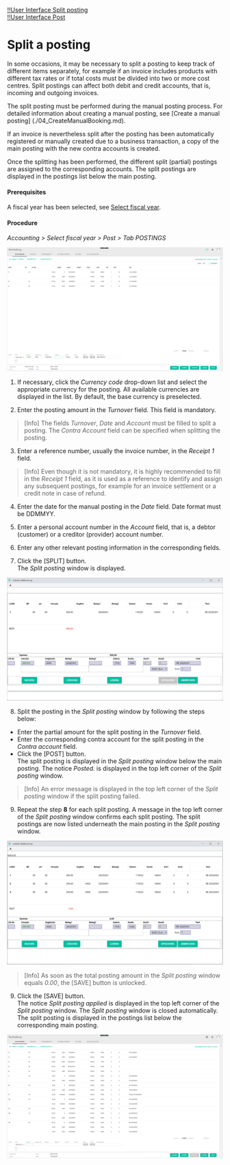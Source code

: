 [!!User Interface Split posting](../UserInterface/01a_Bookings.md#split-posting)   
[!!User Interface Post](../UserInterface/01_Book.md)  

# Split a posting

In some occasions, it may be necessary to split a posting to keep track of different items separately, for example if an invoice includes products with different tax rates or if total costs must be divided into two or more cost centres. Split postings can affect both debit and credit accounts, that is, incoming and outgoing invoices.

The split posting must be performed during the manual posting process. For detailed information about creating a manual posting, see [Create a manual posting] (./04_CreateManualBooking.md).  

If an invoice is nevertheless split after the posting has been automatically registered or manually created due to a business transaction, a copy of the main posting with the new contra accounts is created.

Once the splitting has been performed, the different split (partial) postings are assigned to the corresponding accounts. The split postings are displayed in the postings list below the main posting.

#### Prerequisites

A fiscal year has been selected, see [Select fiscal year](./01_SelectFiscalYear.md).

#### Procedure

*Accounting > Select fiscal year > Post > Tab POSTINGS*

![Postings](../../Assets/Screenshots/RetailSuiteAccounting/Book/Bookings/Bookings.png "[Postings]")

1. If necessary, click the *Currency code* drop-down list and select the appropriate currency for the posting. All available currencies are displayed in the list. By default, the base currency is preselected.

2. Enter the posting amount in the *Turnover* field. This field is mandatory.  

  > [Info] The fields *Turnover*, *Date* and *Account* must be filled to split a posting. The *Contra Account* field can be specified when splitting the posting.

3. Enter a reference number, usually the invoice number, in the *Receipt 1* field.

  > [Info] Even though it is not mandatory, it is highly recommended to fill in the *Receipt 1* field, as it is used as a reference to identify and assign any subsequent postings, for example for an invoice settlement or a credit note in case of refund.

4. Enter the date for the manual posting in the *Date* field. Date format must be DDMMYY.

5. Enter a personal account number in the *Account* field, that is, a debtor (customer) or a creditor (provider) account number.

6. Enter any other relevant posting information in the corresponding fields.

7. Click the [SPLIT] button.  
The *Split posting* window is displayed.  

  ![Split posting](../../Assets/Screenshots/RetailSuiteAccounting/Book/Bookings/SplitBooking01.png "[Split posting]")

8. Split the posting in the *Split posting* window by following the steps below:  

  + Enter the partial amount for the split posting in the *Turnover* field.
  + Enter the corresponding contra account for the split posting in the *Contra account* field.
  + Click the [POST] button.    
  The split posting is displayed in the *Split posting* window below the main posting. The notice *Posted.* is displayed in the top left corner of the *Split posting* window.

  > [Info] An error message is displayed in the top left corner of the *Split posting* window if the split posting failed.

9. Repeat the step **8** for each split posting.
A message in the top left corner of the *Split posting* window confirms each split posting. The split postings are now listed underneath the main posting in the *Split posting* window.

  ![Split posting](../../Assets/Screenshots/RetailSuiteAccounting/Book/Bookings/SplitBooking02.png "[Split posting]")

  > [Info] As soon as the total posting amount in the *Split posting* window equals *0.00*, the [SAVE] button is unlocked.

9. Click the [SAVE] button.  
The notice *Split posting applied* is displayed in the top left corner of the *Split posting* window. The *Split posting* window is closed automatically. The split posting is displayed in the postings list below the corresponding main posting.

  ![Split posting](../../Assets/Screenshots/RetailSuiteAccounting/Book/Bookings/SplitBooking03.png "[Split posting]")
